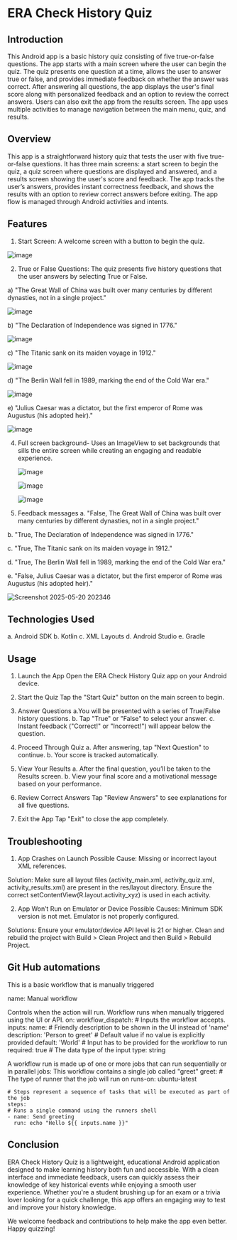 # ERA Check History Quiz

## Introduction
This Android app is a basic history quiz consisting of five true-or-false questions. The app starts with a main screen where the user can begin the quiz. The quiz presents one question at a time, allows the user to answer true or false, and provides immediate feedback on whether the answer was correct. After answering all questions, the app displays the user's final score along with personalized feedback and an option to review the correct answers. Users can also exit the app from the results screen. The app uses multiple activities to manage navigation between the main menu, quiz, and results.

## Overview
This app is a straightforward history quiz that tests the user with five true-or-false questions. It has three main screens: a start screen to begin the quiz, a quiz screen where questions are displayed and answered, and a results screen showing the user's score and feedback. The app tracks the user’s answers, provides instant correctness feedback, and shows the results with an option to review correct answers before exiting. The app flow is managed through Android activities and intents.

## Features
1. Start Screen:
A welcome screen with a button to begin the quiz.
   
![image](https://github.com/user-attachments/assets/0c2c7fca-d7b8-4691-9637-54be1c8fb0ae)

2. True or False Questions:
The quiz presents five history questions that the user answers by selecting True or False.

a) "The Great Wall of China was built over many centuries by different dynasties, not in a single project."

![image](https://github.com/user-attachments/assets/49a83c51-48dc-4552-860c-a47cd6f3f904)
   
   b) "The Declaration of Independence was signed in 1776."
   
![image](https://github.com/user-attachments/assets/1bf963c3-a834-42e5-8cd2-0d55a510756e)
   
   c) "The Titanic sank on its maiden voyage in 1912."
   
![image](https://github.com/user-attachments/assets/de319a37-f0ba-47ef-9274-a38087e3a462)
   
   d) "The Berlin Wall fell in 1989, marking the end of the Cold War era."
   
![image](https://github.com/user-attachments/assets/5df88172-9233-4f42-a2f7-61563505663c)
   
   e) "Julius Caesar was a dictator, but the first emperor of Rome was Augustus (his adopted heir)."
   
![image](https://github.com/user-attachments/assets/a23dcd14-320e-4048-bcdd-c50ad0c6d064)

4. Full screen background- Uses an ImageView to set backgrounds that sills the entire screen while creating an engaging and readable experience.
   
   ![image](https://github.com/user-attachments/assets/5df628b1-0c21-4098-ac5b-8cdd749146fb)
   
   ![image](https://github.com/user-attachments/assets/935b5b5b-ea9b-4e76-950b-47b50095c58e)
   
   ![image](https://github.com/user-attachments/assets/87f7ace7-7e4f-4624-a733-915775e54d95)

5. Feedback messages
a. "False, The Great Wall of China was built over many centuries by different dynasties, not in a single project."

b. "True,  The Declaration of Independence was signed in 1776."

c. "True, The Titanic sank on its maiden voyage in 1912."

d. "True, The Berlin Wall fell in 1989, marking the end of the Cold War era."

e. "False, Julius Caesar was a dictator, but the first emperor of Rome was Augustus (his adopted heir)."

![Screenshot 2025-05-20 202346](https://github.com/user-attachments/assets/75c28b13-5bd5-436f-832b-2df64f45330a)

                    
## Technologies Used
a. Android SDK 
b. Kotlin 
c. XML Layouts 
d. Android Studio 
e. Gradle

## Usage 
1. Launch the App
Open the ERA Check History Quiz app on your Android device.

2. Start the Quiz
Tap the "Start Quiz" button on the main screen to begin.

3. Answer Questions
a.You will be presented with a series of True/False history questions.
b. Tap "True" or "False" to select your answer.
c. Instant feedback ("Correct!" or "Incorrect!") will appear below the question.

4. Proceed Through Quiz
a. After answering, tap "Next Question" to continue.
b. Your score is tracked automatically.

5. View Your Results
a. After the final question, you’ll be taken to the Results screen.
b. View your final score and a motivational message based on your performance.

6. Review Correct Answers
Tap "Review Answers" to see explanations for all five questions.

7. Exit the App
Tap "Exit" to close the app completely.

## Troubleshooting
1. App Crashes on Launch
Possible Cause:
 Missing or incorrect layout XML references.

Solution:
Make sure all layout files (activity_main.xml, activity_quiz.xml, activity_results.xml) are present in the res/layout directory.
Ensure the correct setContentView(R.layout.activity_xyz) is used in each activity.

2. App Won’t Run on Emulator or Device
Possible Causes:
Minimum SDK version is not met.
Emulator is not properly configured.

Solutions:
Ensure your emulator/device API level is 21 or higher.
Clean and rebuild the project with Build > Clean Project and then Build > Rebuild Project.

## Git Hub automations 
 This is a basic workflow that is manually triggered 
 
name: Manual workflow 
 
 Controls when the action will run. Workflow runs when manually triggered using the UI 
 or API. 
on: 
  workflow_dispatch: 
    # Inputs the workflow accepts. 
    inputs: 
      name: 
        # Friendly description to be shown in the UI instead of 'name' 
        description: 'Person to greet' 
        # Default value if no value is explicitly provided 
        default: 'World' 
        # Input has to be provided for the workflow to run 
        required: true 
        # The data type of the input 
  type: string 
 
 A workflow run is made up of one or more jobs that can run sequentially or in parallel 
jobs: 
   This workflow contains a single job called "greet" 
  greet: 
    # The type of runner that the job will run on 
    runs-on: ubuntu-latest 
 
    # Steps represent a sequence of tasks that will be executed as part of the job 
    steps: 
    # Runs a single command using the runners shell 
    - name: Send greeting 
      run: echo "Hello ${{ inputs.name }}"

## Conclusion
ERA Check History Quiz is a lightweight, educational Android application designed to make learning history both fun and accessible. With a clean interface and immediate feedback, users can quickly assess their knowledge of key historical events while enjoying a smooth user experience. Whether you're a student brushing up for an exam or a trivia lover looking for a quick challenge, this app offers an engaging way to test and improve your history knowledge.

We welcome feedback and contributions to help make the app even better. Happy quizzing!



